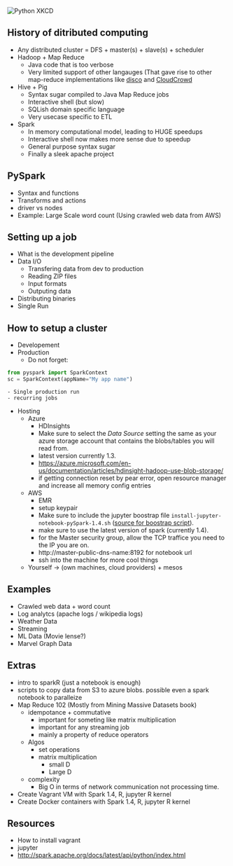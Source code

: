 ![Python XKCD](https://imgs.xkcd.com/comics/python.png)

## History of ditributed computing

- Any distributed cluster = DFS + master(s) + slave(s) + scheduler
- Hadoop + Map Reduce
    - Java code that is too verbose
    - Very limited support of other langauges (That gave rise to other map-reduce implementations like [disco](http://discoproject.org/) and [CloudCrowd](https://github.com/documentcloud/cloud-crowd/wiki)
- Hive + Pig
    - Syntax sugar compiled to Java Map Reduce jobs
    - Interactive shell (but slow)
    - SQLish domain specific language
    - Very usecase specific to ETL
- Spark
    - In memory computational model, leading to HUGE speedups
    - Interactive shell now makes more sense due to speedup
    - General purpose syntax sugar
    - Finally a sleek apache project

## PySpark

- Syntax and functions
- Transforms and actions
- driver vs nodes
- Example: Large Scale word count (Using crawled web data from AWS)

## Setting up a job

- What is the development pipeline
- Data I/O
    - Transfering data from dev to production
    - Reading ZIP files
    - Input formats
    - Outputing data
- Distributing binaries
- Single Run

## How to setup a cluster

- Developement
- Production
    - Do not forget:
```python
from pyspark import SparkContext
sc = SparkContext(appName="My app name")
```
    - Single production run
    - recurring jobs
- Hosting
    - Azure
        - HDInsights
        - Make sure to select the *Data Source* setting the same as your azure storage account that contains the blobs/tables you will read from.
        - latest version currently 1.3. 
        - https://azure.microsoft.com/en-us/documentation/articles/hdinsight-hadoop-use-blob-storage/
        - if getting connection reset by pear error, open resource manager and increase all memory config entries
    - AWS
        - EMR
        - setup keypair
        - Make sure to include the jupyter boostrap file `install-jupyter-notebook-pySpark-1.4.sh` ([source for boostrap script](https://github.com/JustGiving/raven-aws-emr-spark-jupyter)). 
        - make sure to use the latest version of spark (currently 1.4).
        - for the Master security group, allow the TCP traffice you need to the IP you are on.
        - http://master-public-dns-name:8192 for notebook url
        - ssh into the machine for more cool things
    - Yourself -> (own machines, cloud providers) + mesos

## Examples

- Crawled web data + word count
- Log analytcs (apache logs / wikipedia logs)
- Weather Data
- Streaming
- ML Data (Movie lense?)
- Marvel Graph Data

## Extras

- intro to sparkR (just a notebook is enough)
- scripts to copy data from S3 to azure blobs. possible even a spark notebook to paralleize
- Map Reduce 102 (Mostly from Mining Massive Datasets book)
    - idempotance + commutative
        - important for someting like matrix multiplication
        - important for any streaming job
        - mainly a property of reduce operators
    - Algos
        - set operations
        - matrix multiplication
            - small D
            - Large D
    - complexity
        - Big O in terms of network communication not processing time.
- Create Vagrant VM with Spark 1.4, R, jupyter R kernel
- Create Docker containers with Spark 1.4, R, jupyter R kernel

## Resources

- How to install vagrant
- jupyter
- http://spark.apache.org/docs/latest/api/python/index.html
